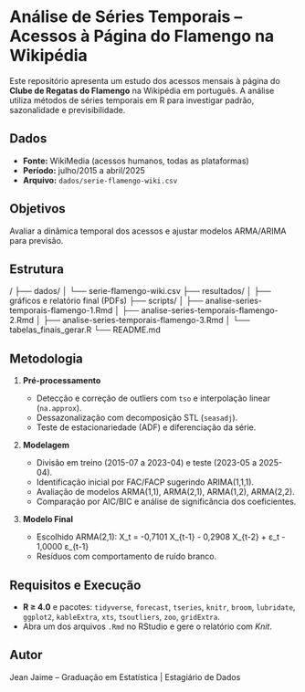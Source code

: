 # Análise de Séries Temporais – Acessos à Página do Flamengo na Wikipédia

Este repositório apresenta um estudo dos acessos mensais à página do **Clube de Regatas do Flamengo** na Wikipédia em português. A análise utiliza métodos de séries temporais em R para investigar padrão, sazonalidade e previsibilidade.

## Dados

- **Fonte:** WikiMedia (acessos humanos, todas as plataformas)
- **Período:** julho/2015 a abril/2025
- **Arquivo:** `dados/serie-flamengo-wiki.csv`

## Objetivos

Avaliar a dinâmica temporal dos acessos e ajustar modelos ARMA/ARIMA para previsão.

## Estrutura

/
├── dados/
│   └── serie-flamengo-wiki.csv
├── resultados/
│   ├── gráficos e relatório final (PDFs)
├── scripts/
│   ├── analise-series-temporais-flamengo-1.Rmd
│   ├── analise-series-temporais-flamengo-2.Rmd
│   ├── analise-series-temporais-flamengo-3.Rmd
│   └── tabelas_finais_gerar.R
└── README.md

## Metodologia

1. **Pré-processamento**
   - Detecção e correção de outliers com `tso` e interpolação linear (`na.approx`).
   - Dessazonalização com decomposição STL (`seasadj`).
   - Teste de estacionariedade (ADF) e diferenciação da série.

2. **Modelagem**
   - Divisão em treino (2015-07 a 2023-04) e teste (2023-05 a 2025-04).
   - Identificação inicial por FAC/FACP sugerindo ARIMA(1,1,1).
   - Avaliação de modelos ARMA(1,1), ARMA(2,1), ARMA(1,2), ARMA(2,2).
   - Comparação por AIC/BIC e análise de significância dos coeficientes.

3. **Modelo Final**
   - Escolhido ARMA(2,1):
     X_t = -0,7101 X_{t-1} - 0,2908 X_{t-2} + ε_t - 1,0000 ε_{t-1}
   - Resíduos com comportamento de ruído branco.

## Requisitos e Execução

- **R ≥ 4.0** e pacotes: `tidyverse`, `forecast`, `tseries`, `knitr`, `broom`,
  `lubridate`, `ggplot2`, `kableExtra`, `xts`, `tsoutliers`, `zoo`, `gridExtra`.
- Abra um dos arquivos `.Rmd` no RStudio e gere o relatório com *Knit*.

## Autor

Jean Jaime – Graduação em Estatística | Estagiário de Dados
